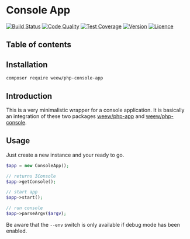 # Console App

[![Build Status](https://img.shields.io/travis/weew/php-console-app.svg)](https://travis-ci.org/weew/php-console-app)
[![Code Quality](https://img.shields.io/scrutinizer/g/weew/php-console-app.svg)](https://scrutinizer-ci.com/g/weew/php-console-app)
[![Test Coverage](https://img.shields.io/coveralls/weew/php-console-app.svg)](https://coveralls.io/github/weew/php-console-app)
[![Version](https://img.shields.io/packagist/v/weew/php-console-app.svg)](https://packagist.org/packages/weew/php-console-app)
[![Licence](https://img.shields.io/packagist/l/weew/php-console-app.svg)](https://packagist.org/packages/weew/php-console-app)

## Table of contents

## Installation

`composer require weew/php-console-app`

## Introduction

This is a very minimalistic wrapper for a console application. It is basically an integration of these two packages [weew/php-app](https://github.com/weew/php-app) and [weew/php-console](https://github.com/weew/php-console).

## Usage

Just create a new instance and your ready to go.

```php
$app = new ConsoleApp();

// returns IConsole
$app->getConsole();

// start app
$app->start();

// run console
$app->parseArgv($argv);
```

Be aware that the `--env` switch is only available if debug mode has been enabled.
